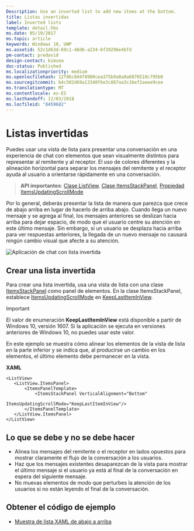 ```yaml
---
Description: Use an inverted list to add new items at the bottom.
title: Listas invertidas
label: Inverted lists
template: detail.hbs
ms.date: 05/19/2017
ms.topic: article
keywords: Windows 10, UWP
ms.assetid: 52c1d63d-69c1-48d6-a234-6f39296e4bfd
pm-contact: predavid
design-contact: kimsea
doc-status: Published
ms.localizationpriority: medium
ms.openlocfilehash: 12f86c0d4f8980cea375b9a0a8a6876510c795b0
ms.sourcegitcommit: b4c502d69a13340f6e3c887aa3c26ef2aeee9cee
ms.translationtype: MT
ms.contentlocale: es-ES
ms.lasthandoff: 12/03/2018
ms.locfileid: "8459682"
---
```

# <a name="inverted-lists"></a>Listas invertidas

 

Puedes usar una vista de lista para presentar una conversación en una experiencia de chat con elementos que sean visualmente distintos para representar al remitente y al receptor.  El uso de colores diferentes y la alineación horizontal para separar los mensajes del remitente y el receptor ayuda al usuario a orientarse rápidamente en una conversación.

> **API importantes**: [Clase ListView](https://msdn.microsoft.com/library/windows/apps/windows.ui.xaml.controls.listview.aspx), [Clase ItemsStackPanel](https://msdn.microsoft.com/library/windows/apps/windows.ui.xaml.controls.itemsstackpanel.aspx), [Propiedad ItemsUpdatingScrollMode](https://msdn.microsoft.com/library/windows/apps/windows.ui.xaml.controls.itemsstackpanel.itemsupdatingscrollmode.aspx)
 
Por lo general, deberás presentar la lista de manera que parezca que crece de abajo arriba en lugar de hacerlo de arriba abajo.  Cuando llega un nuevo mensaje y se agrega al final, los mensajes anteriores se deslizan hacia arriba para dejar espacio, de modo que el usuario centre su atención en este último mensaje.  Sin embargo, si un usuario se desplaza hacia arriba para ver respuestas anteriores, la llegada de un nuevo mensaje no causará ningún cambio visual que afecte a su atención.

![Aplicación de chat con lista invertida](images/listview-inverted.png)

## <a name="create-an-inverted-list"></a>Crear una lista invertida

Para crear una lista invertida, usa una vista de lista con una clase [ItemsStackPanel](https://msdn.microsoft.com/library/windows/apps/windows.ui.xaml.controls.itemsstackpanel.aspx) como panel de elementos. En la clase ItemsStackPanel, establece [ItemsUpdatingScrollMode](https://msdn.microsoft.com/library/windows/apps/windows.ui.xaml.controls.itemsstackpanel.itemsupdatingscrollmode.aspx) en [KeepLastItemInView](https://msdn.microsoft.com/library/windows/apps/windows.ui.xaml.controls.itemsupdatingscrollmode.aspx).

> [!IMPORTANT]
> El valor de enumeración **KeepLastItemInView** está disponible a partir de Windows 10, versión 1607. Si la aplicación se ejecuta en versiones anteriores de Windows 10, no puedes usar este valor.

En este ejemplo se muestra cómo alinear los elementos de la vista de lista en la parte inferior y se indica que, al producirse un cambio en los elementos, el último elemento debe permanecer en la vista.
 
 **XAML**
 ```xaml
<ListView>
    <ListView.ItemsPanel>
        <ItemsPanelTemplate>
            <ItemsStackPanel VerticalAlignment="Bottom"
                             ItemsUpdatingScrollMode="KeepLastItemInView"/>
        </ItemsPanelTemplate>
    </ListView.ItemsPanel>
</ListView>
```

## <a name="dos-and-donts"></a>Lo que se debe y no se debe hacer

- Alinea los mensajes del remitente o el receptor en lados opuestos para mostrar claramente el flujo de la conversación a los usuarios.
- Haz que los mensajes existentes desaparezcan de la vista para mostrar el último mensaje si el usuario ya está al final de la conversación en espera del siguiente mensaje.
- No muevas elementos de modo que perturbes la atención de los usuarios si no están leyendo el final de la conversación.

## <a name="get-the-sample-code"></a>Obtener el código de ejemplo

- [Muestra de lista XAML de abajo a arriba](https://github.com/Microsoft/Windows-universal-samples/tree/master/Samples/XamlBottomUpList)
